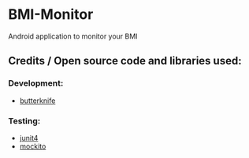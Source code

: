 # BMI-Monitor
Android application to monitor your BMI

## Credits / Open source code and libraries used:
### Development:
* [butterknife](https://github.com/JakeWharton/butterknife)

### Testing:
* [junit4](https://github.com/junit-team/junit4)
* [mockito](https://github.com/mockito/mockito)
